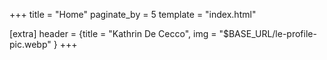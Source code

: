 +++
title = "Home"
paginate_by = 5
template = "index.html"

[extra]
header = {title = "Kathrin De Cecco", img = "$BASE_URL/le-profile-pic.webp" }
+++